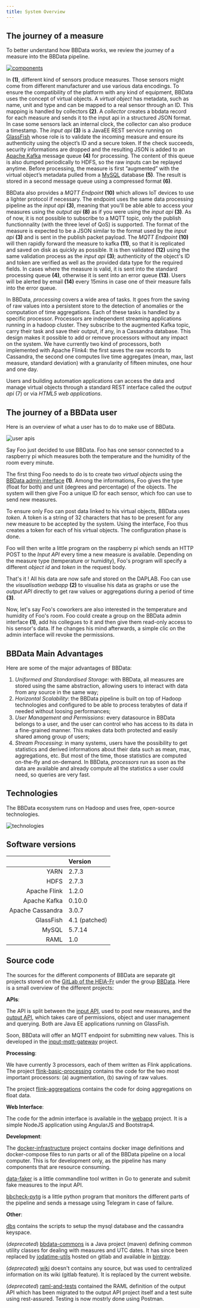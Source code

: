 ```yaml
---
title: System Overview
---
```


## The journey of a measure
<div class="highlight-em">
To better understand how BBData works, we review the journey of a measure into the BBData pipeline. 

[![components](resources/components.png)](resources/components-big.png)

In __(1)__, different kind of sensors produce measures. Those sensors might come from different manufacturer and use various data encodings. To ensure the compatibility of the platform with any kind of equipment, BBData uses the concept of virtual objects. A _virtual object_ has metadata, such as name, unit and type and can be mapped to a real sensor through an ID. This mapping is handled by collectors __(2)__. A _collector_ creates a bbdata record for each measure and sends it to the input api in a structured JSON format. In case some sensors lack an internal clock, the collector can also produce a timestamp. The _input api_ __(3)__ is a JavaEE REST service running on [GlassFish](https://glassfish.java.net) whose role is to validate the incoming measure and ensure its authenticity using the object’s ID and a secure token. If the check succeeds, security informations are dropped and the resulting JSON is added to an [Apache Kafka](https://kafka.apache.org/) message queue __(4)__ for processing. The content of this queue is also dumped periodically to HDFS, so the raw inputs can be replayed anytime. Before processing, the measure is first ”augmented” with the virtual object’s metadata pulled from a [MySQL](https://www.mysql.com) database __(5)__. The result is stored in a second message queue using a compressed format __(6)__. 

BBData also provides a _MQTT Endpoint_ __(10)__ which allows IoT devices to use a lighter protocol if necessary. The endpoint uses the same data processing pipeline as the _input api_ __(3)__, meaning that you'll be able able to access your measures using the _output api_ __(8)__ as if you were using the _input api_ __(3)__. As of now, it is not possible to subscribe to a MQTT topic, only the publish functionnality (with the three level of QoS) is supported. The format of the measure is expected to be a JSON similar to the format used by the _input api_ __(3)__ and is sent in the publish packet payload. The _MQTT Endpoint_ __(10)__ will then rapidly forward the measure to kafka __(11)__, so that it is replicated and saved on disk as quickly as possible. It is then validated __(12)__ using the same validation process as the _input api_ __(3)__; authenticity of the object's ID and token are verified as well as the provided data type for the required fields. In cases where the measure is valid, it is sent into the standard processing queue __(4)__, otherwise it is sent into an error queue __(13)__. Users will be alerted by email __(14)__ every 15mins in case one of their measure falls into the error queue.

In BBData, _processing_ covers a wide area of tasks. It goes from the saving of raw values into a persistent store to the detection of anomalies or the computation of time aggregations. Each of these tasks is handled by a specific processor. Processors are independent streaming applications running in a hadoop cluster. They subscribe to the augmented Kafka topic, carry their task and save their output, if any, in a Cassandra database. This design makes it possible to add or remove processors without any impact on the system. We have currently two kind of processors, both implemented with Apache Flink4: the first saves the raw records to Cassandra, the second one computes live time aggregates (mean, max, last measure, standard deviation) with a granularity of fifteen minutes, one hour and one day.

Users and building automation applications can access the data and manage virtual objects through a standard REST interface called the _output api_ (7) or via _HTML5 web applications_.
</div>

## The journey of a BBData user 

Here is an overview of what a user has to do to make use of BBData.

![user apis](resources/user-apis-schema.png)

Say Foo just decided to use BBData. Foo has one sensor connected to a raspberry pi which measures both the temperature and the humidity of the room every minute.

The first thing Foo needs to do is to create two _virtual objects_ using the [BBData admin interface](https://admin.bbdata.ch) __(1)__. Among the informations, Foo gives the type (float for both) and unit (degrees and percentage) of the objects. The system will then give Foo a unique ID for each sensor, which foo can use to send new measures. 

To ensure only Foo can post data linked to his virtual objects, BBData uses _token_. A token is a string of 32 characters that has to be present for any new measure to be accepted by the system. Using the interface, Foo thus creates a token for each of his virtual objects. The configuration phase is done.

Foo will then write a little program on the raspberry pi which sends an HTTP POST to the _Input API_ every time a new measure is available. Depending on the measure type (temperature or humidity), Foo's program will specify a different _object id_ and _token_ in the request body. 

That's it ! All his data are now safe and stored on the DAPLAB. Foo can use the _visualisation webapp_ __(2)__ to visualise his data as graphs or use the _output API_ directly to get raw values or aggregations during a period of time __(3)__. 

Now, let's say Foo's coworkers are also interested in the temperature and humidity of Foo's room. Foo could create a group on the BBData admin interface __(1)__, add his collegues to it and then give them read-only access to his sensor's data. If he changes his mind afterwards, a simple clic on the admin interface will revoke the permissions.


## BBData Main Advantages

Here are some of the major advantages of BBData:

1. _Uniformed and Standardised Storage_: with BBData, all measures are stored using the same abstraction, allowing users to interact with data from any source in the same way;
2. _Horizontal Scalability_: the BBData pipeline is built on top of Hadoop technologies and configured to be able to process terabytes of data if needed without loosing performances;
3. _User Management and Permissions_: every datasource in BBData belongs to a user, and the user can control who has access to its data in a fine-grained manner. This makes data both protected and easily shared among group of users;
4. _Stream Processing_: in many systems, users have the possibility to get statistics and derived informations about their data such as mean, max, aggregations, etc. But most of the time, those statistics are computed on-the-fly and on-demand. In BBData, _processors_ run as soon as the data are available and already compute all the statistics a user could need, so queries are very fast. 

## Technologies

The BBData ecosystem runs on Hadoop and uses free, open-source technologies. 

![technologies](resources/technologies.png)

## Software versions

<div class="collapsed"> </div>

|                  | Version        | 
|-----------------:|:---------------| 
| YARN             | 2.7.3          | 
| HDFS             | 2.7.3          | 
| Apache Flink     | 1.2.0          | 
| Apache Kafka     | 0.10.0         | 
| Apache Cassandra | 3.0.7          | 
| GlassFish        | 4.1 (patched)  |
| MySQL            | 5.7.14         |  
| RAML             | 1.0            | 

## Source code 

The sources for the different components of BBData are separate git projects stored on the [GitLab of the HEIA-Fr](https://gitlab.forge.hefr.ch/users/sign_in) under the group [BBData](https://gitlab.forge.hefr.ch/bbdata). Here is a small overview of the different projects:

__APIs__: 

The API is split between the [input API](https://gitlab.forge.hefr.ch/bbdata/input-api), used to post new measures, and the [output API](https://gitlab.forge.hefr.ch/bbdata/output-api), which takes care of permissions, object and user management and querying. Both are Java EE applications running on GlassFish.

Soon, BBData will offer an MQTT endpoint for submitting new values. This is developed in the [input-mqtt-gateway](https://gitlab.forge.hefr.ch/bbdata/input-mqtt-gateway) project. 

__Processing__:

We have currently 3 processors, each of them written as Flink applications. The project [flink-basic-processing](https://gitlab.forge.hefr.ch/bbdata/flink-basic-processing) contains the code for the two most important processors: (a) augmentation, (b) saving of raw values.

The project [flink-aggregations](https://gitlab.forge.hefr.ch/bbdata/flink-aggregations) contains the code for doing aggregations on float data.


__Web Interface__: 

The code for the admin interface is available in the [webapp](https://gitlab.forge.hefr.ch/bbdata/webapp) project. It is a simple NodeJS application using AngularJS and Bootstrap4.

__Development__:

The [docker-infrastructure](https://gitlab.forge.hefr.ch/bbdata/docker-infrastructure) project contains docker image definitions and docker-compose files to run parts or all of the BBData pipeline on a local computer. This is for development only, as the pipeline has many components that are resource consuming.

[data-faker](https://gitlab.forge.hefr.ch/bbdata/data-faker) is a little commandline tool written in Go to generate and submit fake measures to the input API.

[bbcheck-pytg](https://gitlab.forge.hefr.ch/bbdata/bbcheck-pytg) is a little python program that monitors the different parts of the pipeline and sends a message using Telegram in case of failure.

__Other__:

[dbs](https://gitlab.forge.hefr.ch/bbdata/dbs) contains the scripts to setup the mysql database and the cassandra keyspace.

(_deprecated_) [bbdata-commons](https://gitlab.forge.hefr.ch/bbdata/bbdata-commons) is a Java project (maven) defining common utility classes for dealing with measures and UTC dates. It has since been replaced by [jodatime-utils](https://gitlab.com/LucyLinder/jodatime-utils) hosted on gitlab and available in [bintray](https://bintray.com/derlin/maven/jodatime-utils).

(_deprecated_) [wiki](https://gitlab.forge.hefr.ch/bbdata/wiki/wikis/home) doesn't contains any source, but was used to centralized information on its wiki (gitlab feature). It is replaced by the current website.

(_deprecated_) [raml-and-tests](https://gitlab.forge.hefr.ch/bbdata/raml-and-tests) contained the RAML definition of the output API which has been migrated to the output API project itself and a test suite using rest-assured. Testing is now mostrly done using Postman.




